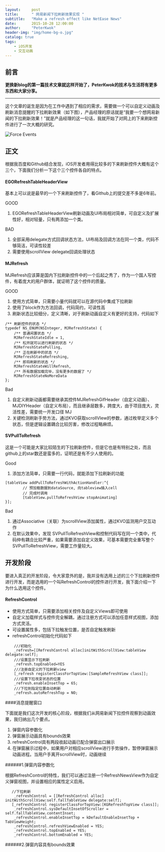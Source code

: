 ```yaml
---
layout:     post
title:      " 网易新闻下拉刷新效果实现 "
subtitle:   "Make a refresh effect like NetEase News"
date:       2015-10-28 12:00:00
author:     "PeterKwok"
header-img: "img/home-bg-o.jpg"
catalog: true
tags:
    - iOS开发
    - 交互动画
---
```


## 前言

**更换新blog的第一篇技术文章就这样开始了，PeterKwok的技术与生活将有更多东西和大家分享。**

***
	
这个文章的诞生是因为在工作中遇到了相应的需求，需要做一个可以自定义动画及刷新消息提醒的下拉刷新效果（如下图），产品经理的原话就是“我要一个想网易新闻的下拉刷新效果！”就是产品经理的这一句话，我就开始了对网上的下来刷新控件进行了一次大概的研究。

![Force Events](http://image18-c.poco.cn/mypoco/myphoto/20161020/15/17391699920161020153609021.gif?404x720_110)

## 正文

根据我百度和Github结合发现，iOS开发者用得比较多的下来刷新控件大概有这个三个，下面我们分析一下这个三个控件各自的特点。

#### EGORefreshTableHeaderView
基本上可以说是最早的一个下来刷新控件了，看Github上的提交差不多是6年前。

GOOD
 
1. EGORefreshTableHeaderView刷新动画及UI布局相对简单，可自定义及扩展性好，相对轻量，只有两添加一个类。

BAD

1. 全部采用delegate方式回调状态方法，UI布局及回调方法在同一个类，代码不够简洁，可读性较差
2. 需要使用scrollView delegate回调处理状态

#### MJRefresh
MJRefresh应该算是国内下拉刷新控件中的一个后起之秀了，作为一个国人写控件，有着庞大的用户群体，就证明了这个控件的质量。

GOOD

1. 使用方式简单，只需要小量代码就可以在源代码中集成下拉刷新
2. 使用了block作为方法回调，代码简约，可读性高
3. 刷新状态比较细分，定义清晰，对于刷新动画自定义有更好的支持，代码如下


``` objc 
/** 刷新控件的状态 */
typedef NS_ENUM(NSInteger, MJRefreshState) {
    /** 普通闲置状态 */
    MJRefreshStateIdle = 1,
    /** 松开就可以进行刷新的状态 */
    MJRefreshStatePulling,
    /** 正在刷新中的状态 */
    MJRefreshStateRefreshing,
    /** 即将刷新的状态 */
    MJRefreshStateWillRefresh,
    /** 所有数据加载完毕，没有更多的数据了 */
    MJRefreshStateNoMoreData
}; 
```

Bad

1. 自定义刷新动画都需要继承其控件MJRefreshGifHeader（自定义动画）、 MJDIYHeader（自定义布局），而且继承层数多，跨度大，由于项目庞大，灵活性差，需要统一开发口径
MJ
2. 关键检测刷新手势方法，通过KVO获取scrollVIew的参数，通过枚举定义多个状态，但是逻辑设置耦合比较厉害，修改过程略麻烦。

#### SVPullToRefresh
这是一个可能是大家比较陌生的下拉刷新控件，但是它也是有特别之处，而且github上的star数还是蛮多的，证明还是有不少人使用的。

Good

1. 添加方法简单，只需要一行代码，就能添加下拉刷新的功能

``` objc
[tableView addPullToRefreshWithActionHandler:^{
   		// 预加载数据到dataSource, 向tableview插入cell
    	// 完成时调用
    	[tableView.pullToRefreshView stopAnimating]
}];
```

Bad

1. 通过Associative（关联）为scrollView添加属性，通过KVO监测用户交互动作
2. 在默认效果中，发现 SVPullToRefreshView和控制代码写在同一个类中，代码仲有耦合比较严重，如果需要添加自定义效果，可基本需要完全重写整个SVPullToRefreshView，需要工作量较大。

## 开发阶段

要进入真正的开发阶段，令大家意外的是，我并没有选用上述的三个下拉刷新控件进行开发，而是选用的一个叫RefreshControl的控件进行开发，我下面介绍一下为什么选用这个控件。

#### RefreshControl

* 使用方式简单，只需要添加相关控件及自定义Views即可使用
* 自定义加载样式与控件完全解耦，通过注册方式可以添加任意样式视图，添加方式灵活。
* 可设置属性多，包括下拉触发位置，是否自定触发刷新
* refreshControl初始化代码如下

``` objc    
	///初始化
    _refresh=[[RefreshControl alloc]initWithScrollView:tableView delegate:self];
    ///设置显示下拉刷新
    _refresh.topEnabled=YES
    ///注册自定义的下拉刷新view
    [_refresh registerClassForTopView:[SampleRefreshView class]];
    ///设置下拉改变状态的位置
    _refresh.enableInsetTop = 65;
    ///下拉到指定位置自动刷新
    _refresh.autoRefreshTop = NO;
```
  

####消息提醒窗口

下面就是我们这次开发的核心阶段，根据我们从网易新闻下拉控件观察到动画效果，我归纳出几个要点。

1. 弹窗内容参数化
2. 弹窗展示动画具有bounds效果
3. refreshControl具有两段收起动画已配合弹窗出口展示
4. 在弹窗展示过程中，如果用户对相应scrollView进行手势操作，暂停弹窗展示动画进程。当用户手离开scrollView时，动画继续

######1.弹窗内容参数化

根据RefreshControl的特性，我们可以通过注册一个RefreshNewsView作为自定义弹窗视图，并设置相应的属性定义启用。

``` objc 
   //下拉刷新
	_refreshControl = [[RefreshControl alloc] initWithScrollView:self.fallTableView delegate:self];
   [_refreshControl registerClassForTopView:[KGRefreshTopView class]];
   	_refreshControl.sysDefaultInsetOfScroller = self.fallTableView.contentInset;
    _refreshControl.enableInsetTop = kDefaultEnableInsetTop + TabViewHeight;
    _refreshControl.refreshViewEnabled = YES;
    _refreshControl.topEnabled = YES;
    _refreshControl.bottomEnabled = YES;
```

######2.弹窗内容具有bounds效果